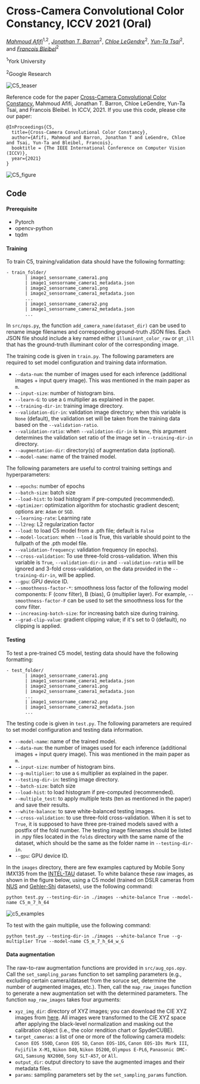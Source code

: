 # Cross-Camera Convolutional Color Constancy, ICCV 2021 (Oral)

*[Mahmoud Afifi](https://sites.google.com/view/mafifi)*<sup>1,2</sup>, *[Jonathan T. Barron](https://jonbarron.info/)*<sup>2</sup>, *[Chloe LeGendre](http://www.chloelegendre.com/)*<sup>2</sup>, *[Yun-Ta Tsai](https://scholar.google.com/citations?user=7fUcF9UAAAAJ&hl=en)*<sup>2</sup>, and *[Francois Bleibel](https://www.linkedin.com/in/fbleibel)*<sup>2</sup>

<sup>1</sup>York University

<sup>2</sup>Google Research


![C5_teaser](https://user-images.githubusercontent.com/37669469/103726597-4de63f80-4fa7-11eb-851a-7c35b38d8806.gif)


Reference code for the paper [Cross-Camera Convolutional Color Constancy.](https://arxiv.org/pdf/2011.11890.pdf) Mahmoud Afifi, Jonathan T. Barron, Chloe LeGendre, Yun-Ta Tsai, and Francois Bleibel. In ICCV, 2021. If you use this code, please cite our paper:
```
@InProceedings{C5,
  title={Cross-Camera Convolutional Color Constancy},
  author={Afifi, Mahmoud and Barron, Jonathan T and LeGendre, Chloe and Tsai, Yun-Ta and Bleibel, Francois},
  booktitle = {The IEEE International Conference on Computer Vision (ICCV)},
  year={2021}
}
```

![C5_figure](https://user-images.githubusercontent.com/37669469/103725576-e3cc9b00-4fa4-11eb-8b63-e23de06f3673.jpg)


## Code
#### Prerequisite
* Pytorch
* opencv-python
* tqdm


#### Training 
To train C5, training/validation data should have the following formatting:
```
- train_folder/
       | image1_sensorname_camera1.png
       | image1_sensorname_camera1_metadata.json
       | image2_sensorname_camera1.png
       | image2_sensorname_camera1_metadata.json
       ...
       | image1_sensorname_camera2.png
       | image1_sensorname_camera2_metadata.json
       ...
```

In `src/ops.py`, the function `add_camera_name(dataset_dir)` can be used to rename image filenames and corresponding ground-truth JSON files. Each JSON file should include a key named either `illuminant_color_raw` or `gt_ill` that has the ground-truth illuminant color of the corresponding image. 

The training code is given in `train.py`. The following parameters are required to set model configuration and training data information. 
  * `--data-num`: the number of images used for each inference (additional images + input query image). This was mentioned in the main paper as `m`. 
  * `--input-size`: number of histogram bins. 
  * `--learn-G`: to use a `G` multiplier as explained in the paper.
  * `--training-dir-in`: training image directory.
  * `--validation-dir-in`: validation image directory; when this variable is `None` (default), the validation set will be taken from the training data based on the `--validation-ratio`.
  * `--validation-ratio`: when `--validation-dir-in` is `None`, this argument determines the validation set ratio of the image set in `--training-dir-in` directory.
  * `--augmentation-dir`: directory(s) of augmentation data (optional). 
  * `--model-name`: name of the trained model. 

The following parameters are useful to control training settings and hyperparameters:
  * `--epochs`: number of epochs
  * `--batch-size`: batch size
  * `--load-hist`: to load histogram if pre-computed (recommended). 
  * `-optimizer`: optimization algorithm for stochastic gradient descent; options are: `Adam` or `SGD`.
  * `--learning-rate`: Learning rate
  * `--l2reg`: L2 regularization factor
  * `--load`: to load C5 model from a .pth file; default is `False`
  * `--model-location`: when `--load` is True, this variable should point to the fullpath of the .pth model file.
  * `--validation-frequency`: validation frequency (in epochs).
  * `--cross-validation`: To use three-fold cross-validation. When this variable is `True`, `--validation-dir-in` and `--validation-ratio` will be ignored and 3-fold cross-validation, on the data provided in the `--training-dir-in`, will be applied. 
  * `--gpu`: GPU device ID. 
  * `--smoothness-factor-*`: smoothness loss factor of the following model components: F (conv filter), B (bias), G (multiplier layer). For example, `--smoothness-factor-F` can be used to set the smoothness loss for the conv filter. 
  * `--increasing-batch-size`: for increasing batch size during training.
  * `--grad-clip-value`: gradient clipping value; if it's set to 0 (default), no clipping is applied.


#### Testing
To test a pre-trained C5 model, testing data should have the following formatting:
```
- test_folder/
       | image1_sensorname_camera1.png
       | image1_sensorname_camera1_metadata.json
       | image2_sensorname_camera1.png
       | image2_sensorname_camera1_metadata.json
       ...
       | image1_sensorname_camera2.png
       | image1_sensorname_camera2_metadata.json
       ...
```

The testing code is given in `test.py`. The following parameters are required to set model configuration and testing data information. 
  * `--model-name`: name of the trained model.
  * `--data-num`: the number of images used for each inference (additional images + input query image). This was mentioned in the main paper as `m`.
  * `--input-size`: number of histogram bins. 
  * `--g-multiplier`: to use a `G` multiplier as explained in the paper.
  * `--testing-dir-in`: testing image directory.
  * `--batch-size`: batch size
  * `--load-hist`: to load histogram if pre-computed (recommended). 
  * `--multiple_test`: to apply multiple tests (ten as mentioned in the paper) and save their results.
  * `--white-balance`: to save white-balanced testing images.
  * `--cross-validation`: to use three-fold cross-validation. When it is set to `True`, it is supposed to have three pre-trained models saved with a postfix of the fold number. The testing image filenames should be listed in .npy files located in the `folds` directory with the same name of the dataset, which should be the same as the folder name in `--testing-dir-in`. 
  * `--gpu`: GPU device ID. 

In the `images` directory, there are few examples captured by Mobile Sony IMX135 from the [INTEL-TAU](https://etsin.fairdata.fi/dataset/f0570a3f-3d77-4f44-9ef1-99ab4878f17c) dataset. To white balance these raw images, as shown in the figure below, using a C5 model (trained on DSLR cameras from [NUS](http://cvil.eecs.yorku.ca/projects/public_html/illuminant/illuminant.html) and [Gehler-Shi](https://www2.cs.sfu.ca/~colour/data/shi_gehler/) datasets), use the following command:

`python test.py --testing-dir-in ./images --white-balance True --model-name C5_m_7_h_64`

  
 ![c5_examples](https://user-images.githubusercontent.com/37669469/128657485-b93e47b5-c52d-46a3-86b7-0cdd771084bc.jpg)
 
 To test with the gain multiplie, use the following command:
 
 `python test.py --testing-dir-in ./images --white-balance True --g-multiplier True --model-name C5_m_7_h_64_w_G`
 
  
  

#### Data augmentation
The raw-to-raw augmentation functions are provided in `src/aug_ops.opy`. Call the `set_sampling_params` function to set sampling parameters (e.g., excluding certain camera/dataset from the soruce set, determine the number of augmented images, etc.). Then, call the `map_raw_images` function to generate a new augmentation set with the determined parameters. The function `map_raw_images` takes four arguments:
* `xyz_img_dir`: directory of XYZ images; you can download the CIE XYZ images from [here](https://drive.google.com/file/d/1ylf1AnjcdNBbSINS4t6rlfb5U2RJeKQT/view?usp=sharing). All images were transformed to the CIE XYZ space after applying the black-level normalization and masking out the calibration object (i.e., the color rendition chart or SpyderCUBE). 
* `target_cameras`: a list of one or more of the following camera models:
`Canon EOS 550D`, `Canon EOS 5D`, `Canon EOS-1DS`, `Canon EOS-1Ds Mark III`, `Fujifilm X-M1`, `Nikon D40`, `Nikon D5200`, `Olympus E-PL6`, `Panasonic DMC-GX1`, `Samsung NX2000`, `Sony SLT-A57`, or `All`.
* `output_dir`: output directory to save the augmented images and their metadata files.
* `params`: sampling parameters set by the `set_sampling_params` function.


